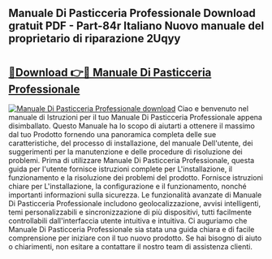 ## Manuale Di Pasticceria Professionale Download gratuit PDF - Part-84r Italiano Nuovo manuale del proprietario di riparazione 2Uqyy

# <h2><a href="http://dfgi6v.blite.top/?on=Manuale+Di+Pasticceria+Professionale">🔗Download 👉🔴 Manuale Di Pasticceria Professionale</a></h2>

[![Manuale Di Pasticceria Professionale download](https://i.imgur.com/lujVjoI.png)](http://dfgi6v.blite.top/?on=Manuale+Di+Pasticceria+Professionale)
Ciao e benvenuto nel manuale di Istruzioni per il tuo Manuale Di Pasticceria Professionale appena disimballato. Questo Manuale ha lo scopo di aiutarti a ottenere il massimo dal tuo Prodotto fornendo una panoramica completa delle sue caratteristiche, del processo di installazione, del manuale Dell'utente, dei suggerimenti per la manutenzione e delle procedure di risoluzione dei problemi. Prima di utilizzare Manuale Di Pasticceria Professionale, questa guida per l'utente fornisce istruzioni complete per L'installazione, il funzionamento e la risoluzione dei problemi del prodotto. Fornisce istruzioni chiare per L'installazione, la configurazione e il funzionamento, nonché importanti informazioni sulla sicurezza. Le funzionalità avanzate di Manuale Di Pasticceria Professionale includono geolocalizzazione, avvisi intelligenti, temi personalizzabili e sincronizzazione di più dispositivi, tutti facilmente controllabili dall'interfaccia utente intuitiva e intuitiva. Ci auguriamo che Manuale Di Pasticceria Professionale sia stata una guida chiara e di facile comprensione per iniziare con il tuo nuovo prodotto. Se hai bisogno di aiuto o chiarimenti, non esitare a contattare il nostro team di assistenza clienti.
